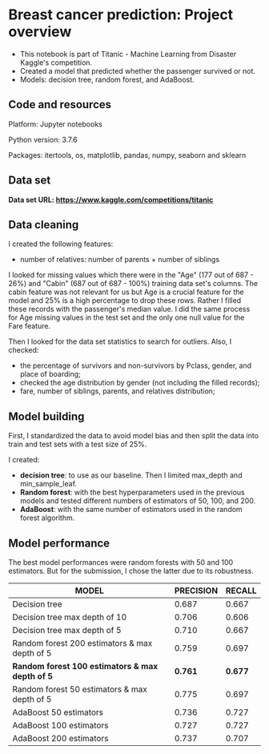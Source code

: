 # Breast cancer prediction: Project overview

- This notebook is part of Titanic - Machine Learning from Disaster Kaggle's competition. 
- Created a model that predicted whether the passenger survived or not. 
- Models: decision tree, random forest, and AdaBoost.


## Code and resources

Platform: Jupyter notebooks

Python version: 3.7.6

Packages: itertools, os, matplotlib, pandas, numpy, seaborn and sklearn

## Data set

**Data set URL: https://www.kaggle.com/competitions/titanic**

## Data cleaning

I created the following features:
- number of relatives: number of parents + number of siblings

I looked for missing values which there were in the "Age" (177 out of 687 - 26%) and "Cabin" (687 out of 687 - 100%) training data set's columns. The cabin feature was not relevant for us but Age is a crucial feature for the model and 25% is a high percentage to drop these rows. Rather I filled these records with the passenger's median value. I did the same process for Age missing values in the test set and the only one null value for the Fare feature.

Then I looked for the data set statistics to search for outliers. Also, I checked:
- the percentage of survivors and non-survivors by Pclass, gender, and place of boarding;
- checked the age distribution by gender (not including the filled records);
- fare, number of siblings, parents, and relatives distribution;

## Model building

First, I standardized the data to avoid model bias and then split the data into train and test sets with a test size of 25%.

I created: 
- **decision tree**: to use as our baseline. Then I limited max_depth and min_sample_leaf. 
- **Random forest**: with the best hyperparameters used in the previous models and tested different numbers of estimators of 50, 100, and 200.
- **AdaBoost**: with the same number of estimators used in the random forest algorithm.

## Model performance

The best model performances were random forests with 50 and 100 estimators. But for the submission, I chose the latter due to its robustness.

|MODEL|PRECISION|RECALL|
|-----|---------|------|
|Decision tree|0.687|0.667|
|Decision tree max depth of 10|0.706|0.606|
|Decision tree max depth of 5|0.710|0.667|
|Random forest 200 estimators & max depth of 5|0.759|0.697|
|**Random forest 100 estimators & max depth of 5**|**0.761**|**0.677**|
|Random forest 50 estimators & max depth of 5|0.775|0.697|
|AdaBoost 50 estimators|0.736|0.727|
|AdaBoost 100 estimators|0.727|0.727|
|AdaBoost 200 estimators|0.737|0.707|

